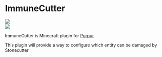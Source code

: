 # ImmuneCutter
![](https://img.shields.io/badge/Server%20Type-Purpur-purple?style=for-the-badge)  
![](https://img.shields.io/badge/Minecraft-%3E%3D%201.16.5-blue?style=for-the-badge)  

ImmuneCutter is Minecraft plugin for [Purpur](https://purpur.pl3x.net/)  

This plugin will provide a way to configure which entity can be damaged by Stonecutter 